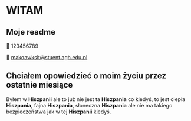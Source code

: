 # WITAM
## Moje readme
📱 123456789

📧 makoawksit@stuent.agh.edu.pl
## Chciałem opowiedzieć o moim życiu przez ostatnie miesiące
Byłem w **Hiszpanii** ale to już nie jest ta **Hiszpania** co kiedyś, to jest ciepła **Hiszpania**, fajna **Hiszpania**, słoneczna **Hiszpania** ale nie ma takiego bezpieczeństwa jak w tej **Hiszpanii** kiedyś.
